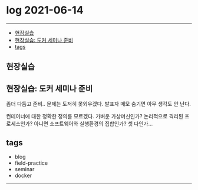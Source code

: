 # log 2021-06-14

--------------------------

- [현장실습](#현장실습)
- [현장실습: 도커 세미나 준비](#현장실습-도커-세미나-준비)
- [tags](#tags)


## 현장실습

## 현장실습: 도커 세미나 준비

좀더 다듬고 준비..
문제는 도저히 못외우겠다. 발표자 메모 숨기면 아무 생각도 안 난다.

컨테이너에 대한 정확한 정의를 모르겠다. 가벼운 가상머신인가?
논리적으로 격리된 프로세스인가?
아니면 소프트웨어와 실행환경의 집합인가?
셋 다인가...

## tags
- blog
- field-practice
- seminar
- docker

--------------------------

